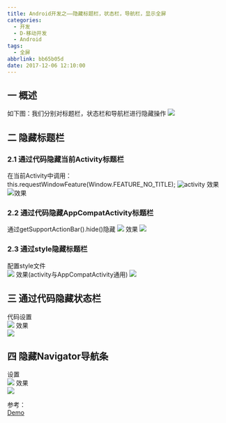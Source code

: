 ```yaml
---
title: Android开发之——隐藏标题栏，状态栏，导航栏，显示全屏
categories:
  - 开发
  - D-移动开发
  - Android
tags:
  - 全屏
abbrlink: bb65b05d
date: 2017-12-06 12:10:00
---
```

## 一 概述
如下图：我们分别对标题栏，状态栏和导航栏进行隐藏操作
![][0]

<!--more-->

## 二 隐藏标题栏
### 2.1 通过代码隐藏当前Activity标题栏

在当前Activity中调用：this.requestWindowFeature(Window.FEATURE_NO_TITLE);
![activity][1]
效果 
![效果][2]

### 2.2 通过代码隐藏AppCompatActivity标题栏
通过getSupportActionBar().hide()隐藏
![][3]
效果
![][4]

### 2.3 通过style隐藏标题栏
配置style文件  
![][5]
效果(activity与AppCompatActivity通用)
![][6]

## 三 通过代码隐藏状态栏
代码设置   
![][7]
效果  
![][8]
## 四 隐藏Navigator导航条

设置  
![][9]
效果  
![][10]

参考：   
[Demo][11]


[0]: https://fastly.jsdelivr.net/gh/PGzxc/CDN@master/blog-image/hidden-pic-state.png
[1]: https://fastly.jsdelivr.net/gh/PGzxc/CDN@master/blog-image/hidden_activity.png
[2]: https://fastly.jsdelivr.net/gh/PGzxc/CDN@master/blog-image/hidden_activity_result.png
[3]: https://fastly.jsdelivr.net/gh/PGzxc/CDN@master/blog-image/hidden_appcompat.png
[4]: https://fastly.jsdelivr.net/gh/PGzxc/CDN@master/blog-image/hidden_appcompat_result.png
[5]: https://fastly.jsdelivr.net/gh/PGzxc/CDN@master/blog-image/hidden_title_style.png
[6]: https://fastly.jsdelivr.net/gh/PGzxc/CDN@master/blog-image/hidden_title_style_result.png
[7]: https://fastly.jsdelivr.net/gh/PGzxc/CDN@master/blog-image/hidden_actionbar.png
[8]: https://fastly.jsdelivr.net/gh/PGzxc/CDN@master/blog-image/hidden_actionbar_result.png
[9]: https://fastly.jsdelivr.net/gh/PGzxc/CDN@master/blog-image/hidden_navigator.png
[10]: https://fastly.jsdelivr.net/gh/PGzxc/CDN@master/blog-image/hidden_navigator_result.png
[11]: https://github.com/PGzxc/TitleHidden